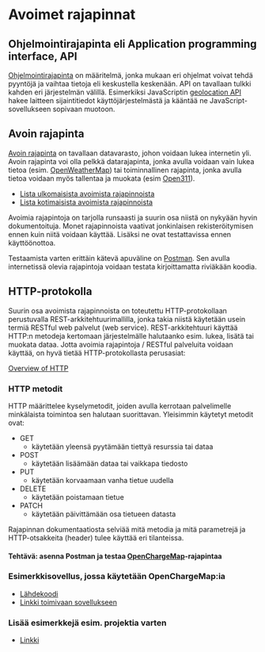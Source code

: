 # Avoimet rajapinnat
## Ohjelmointirajapinta eli Application programming interface, API
[Ohjelmointirajapinta](https://fi.wikipedia.org/wiki/Ohjelmointirajapinta) on määritelmä, jonka mukaan eri ohjelmat voivat tehdä pyyntöjä ja vaihtaa tietoja eli keskustella keskenään.
API on tavallaan tulkki kahden eri järjestelmän välillä. Esimerkiksi JavaScriptin [geolocation API](https://developer.mozilla.org/en-US/docs/Web/API/Geolocation/Using_geolocation)
hakee laitteen sijaintitiedot käyttöjärjestelmästä ja kääntää ne JavaScript-sovellukseen sopivaan muotoon.
## Avoin rajapinta
[Avoin rajapinta](http://otsokivekas.fi/2014/06/avoin-rajapinta/) on tavallaan datavarasto, johon voidaan lukea internetin yli. Avoin rajapinta voi olla pelkkä datarajapinta,
jonka avulla voidaan vain lukea tietoa (esim. [OpenWeatherMap](https://openweathermap.org/current)) tai toiminnallinen rajapinta, jonka avulla tietoa voidaan myös tallentaa ja muokata (esim [Open311](http://dev.hel.fi/apis/open311/)).

* [Lista ulkomaisista avoimista rajapinnoista](https://www.programmableweb.com/category/all/apis)
* [Lista kotimaisista avoimista rajapinnoista](https://www.avoindata.fi/fi)

Avoimia rajapintoja on tarjolla runsaasti ja suurin osa niistä on nykyään hyvin dokumentoituja. Monet rajapinnoista vaativat jonkinlaisen rekisteröitymisen ennen kuin niitä voidaan käyttää. Lisäksi ne ovat testattavissa ennen käyttöönottoa.

Testaamista varten erittäin kätevä apuväline on [Postman](https://www.postman.com/downloads/). Sen avulla internetissä olevia rajapintoja voidaan testata kirjoittamatta riviäkään koodia.

## HTTP-protokolla
Suurin osa avoimista rajapinnoista on toteutettu HTTP-protokollaan perustuvalla REST-arkkitehtuurimallilla, jonka takia niistä käytetään usein termiä RESTful web palvelut (web service).
REST-arkkitehtuuri käyttää HTTP:n metodeja kertomaan järjestelmälle halutaanko esim. lukea, lisätä tai muokata dataa. Jotta avoimia rajapintoja / RESTful palveluita voidaan käyttää, on hyvä tietää HTTP-protokollasta perusasiat:

[Overview of HTTP](https://developer.mozilla.org/en-US/docs/Web/HTTP/Overview)

### HTTP metodit
HTTP määrittelee kyselymetodit, joiden avulla kerrotaan palvelimelle minkälaista toimintoa sen halutaan suorittavan.
Yleisimmin käytetyt metodit ovat:

* GET
   * käytetään yleensä pyytämään tiettyä resurssia tai dataa
* POST
   * käytetään lisäämään dataa tai vaikkapa tiedosto
* PUT
   * käytetään korvaamaan vanha tietue uudella
* DELETE
   * käytetään poistamaan tietue
* PATCH
   * käytetään päivittämään osa tietueen datasta

Rajapinnan dokumentaatiosta selviää mitä metodia ja mitä parametrejä ja HTTP-otsakkeita (header) tulee käyttää eri tilanteissa.

#### Tehtävä: asenna Postman ja testaa [OpenChargeMap](https://openchargemap.org/site/develop#api)-rajapintaa

### Esimerkkisovellus, jossa käytetään OpenChargeMap:ia
  - [Lähdekoodi](https://github.com/ilkkamtk/sahkoauto)
  - [Linkki toimivaan sovellukseen](https://users.metropolia.fi/~ilkkamtk/sahkoauto/)

### Lisää esimerkkejä esim. projektia varten
  - [Linkki](api-esimerkit/README.md)
